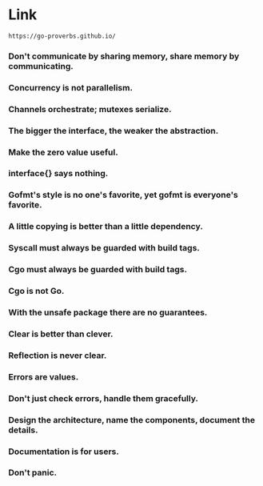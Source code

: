 # Link
```
https://go-proverbs.github.io/
```
### Don't communicate by sharing memory, share memory by communicating.
### Concurrency is not parallelism.
### Channels orchestrate; mutexes serialize.
### The bigger the interface, the weaker the abstraction.
### Make the zero value useful.
### interface{} says nothing.
### Gofmt's style is no one's favorite, yet gofmt is everyone's favorite.
### A little copying is better than a little dependency.
### Syscall must always be guarded with build tags.
### Cgo must always be guarded with build tags.
### Cgo is not Go.
### With the unsafe package there are no guarantees.
### Clear is better than clever.
### Reflection is never clear.
### Errors are values.
### Don't just check errors, handle them gracefully.
### Design the architecture, name the components, document the details.
### Documentation is for users.
### Don't panic.
